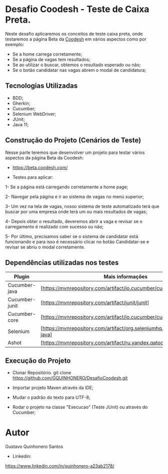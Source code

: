 # Desafio Coodesh - Teste de Caixa Preta.

Neste desafio aplicaremos os conceitos de teste caixa preta, onde testaremos a página Beta da [Coodesh](https://beta.coodesh.com/) em vários aspectos como por exemplo:

- Se a home carrega corretamente;
- Se a página de vagas tem resultados;
- Se ao utilizar o buscar, obtemos o resultado esperado ou não;
- Se o botão candidatar nas vagas abrem o modal de candidatura;

##  Tecnologias Utilizadas

- BDD;
- Gherkin;
- Cucumber;
- Selenium WebDriver;
- JUnit;
- Java 11;

## Construção do Projeto (Cenários de Teste)

Nesse parte teremos que desenvolver um projeto para testar vários aspectos da página Beta da Coodesh:

- https://beta.coodesh.com/

- Testes para aplicar:

1- Se a página está carregando corretamente a home page;

2- Navegar pela página e ir ao sistema de vagas no menú superior;

3- Um vez na tela de vagas, nosso sistema de teste automatizado terá que buscar por uma empresa onde terá um ou mais resultados de vagas;

4- Depois obter o resultado, deveremos abrir a vaga e revisar se o carregamento é realizado com sucesso ou não;

5- Por último, precisamos saber se o sistema de candidatar está funcionando e para isso é necessário clicar no botão Candidatar-se e revisar se abriu o modal corretamente.
## Dependências utilizadas nos testes

| Plugin | Mais informações |
| ------ | ------ |
| Cucumber-java | [https://mvnrepository.com/artifact/io.cucumber/cucumber-java ]|
| Cucumber-junit | [https://mvnrepository.com/artifact/junit/junit] |
| Cucumber-core | [https://mvnrepository.com/artifact/io.cucumber/cucumber-core] |
| Selenium | [https://mvnrepository.com/artifact/org.seleniumhq.selenium/selenium-java]|
| Ashot | [https://mvnrepository.com/artifact/ru.yandex.qatools.ashot/ashot] |

## Execução do Projeto

- Clonar Repositório.
git clone https://github.com/GQUINHONERO/DesafioCoodesh.git

- Importar projeto Maven através da IDE;
- Mudar o padrão do texto para UTF-8;
- Rodar o projeto na classe "Execucao" (Teste JUnit) ou através do Cucumber;

# Autor

Gustavo Quinhonero Santos

- Linkedin: 

https://www.linkedin.com/in/quinhonero-a23ab2178/

